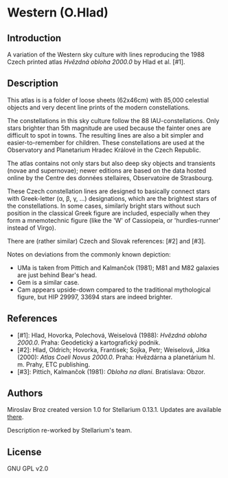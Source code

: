 # Western (O.Hlad)

## Introduction

A variation of the Western sky culture with lines reproducing the 1988 Czech
printed atlas _Hvězdná obloha 2000.0_ by Hlad et al. [#1].

## Description

This atlas is is a folder of loose sheets (62x46cm) with 85,000 celestial
objects and very decent line prints of the modern constellations.

The constellations in this sky culture follow the 88 IAU-constellations. Only
stars brighter than 5th magnitude are used because the fainter ones are
difficult to spot in towns. The resulting lines are also a bit simpler and
easier-to-remember for children. These constellations are used at the
Observatory and Planetarium Hradec Králové in the Czech Republic.

The atlas contains not only stars but also deep sky objects and transients
(novae and supernovae); newer editions are based on the data hosted online by
the Centre des données stellaires, Observatoire de Strasbourg.

These Czech constellation lines are designed to basically connect stars with
Greek-letter (α, β, γ, ...) designations, which are the brightest stars of the
constellations. In some cases, similarly bright stars without such position in
the classical Greek figure are included, especially when they form a
mnemotechnic figure (like the 'W' of Cassiopeia, or 'hurdles-runner' instead
of Virgo).

There are (rather similar) Czech and Slovak references: [#2] and [#3].

Notes on deviations from the commonly known depiction:

 * UMa is taken from Pittich and Kalmančok (1981); M81 and M82 galaxies are
just behind Bear's head.
 * Gem is a similar case.
 * Cam appears upside-down compared to the traditional mythological figure,
but HIP 29997, 33694 stars are indeed brighter.

## References

 - [#1]: Hlad, Hovorka, Polechová, Weiselová (1988): _Hvězdná obloha 2000.0_. Praha: Geodetický a kartografický podnik.
 - [#2]: Hlad, Oldrich; Hovorka, Frantisek; Sojka, Petr; Weiselová, Jitka (2000): _Atlas Coeli Novus 2000.0_. Praha: Hvězdárna a planetárium hl. m. Prahy, ETC publishing.
 - [#3]: Pittich, Kalmančok (1981): _Obloha na dlani_. Bratislava: Obzor.

## Authors

Miroslav Broz created version 1.0 for Stellarium 0.13.1. Updates are available
[there](http://sirrah.troja.mff.cuni.cz/~mira/souhvezdi/).

Description re-worked by Stellarium's team.

## License

GNU GPL v2.0
